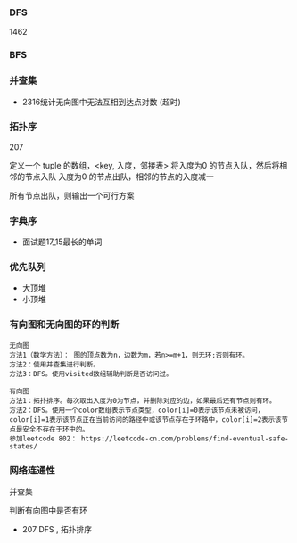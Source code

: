 ### DFS
1462

### BFS

### 并查集
+ 2316统计无向图中无法互相到达点对数 (超时)


### 拓扑序
207

定义一个 tuple 的数组，<key, 入度，邻接表>
将入度为0 的节点入队，然后将相邻的节点入队
入度为0 的节点出队，相邻的节点的入度减一

所有节点出队，则输出一个可行方案



### 字典序
+ 面试题17_15最长的单词

### 优先队列
+ 大顶堆
+ 小顶堆











### 有向图和无向图的环的判断
```
无向图
方法1（数学方法）： 图的顶点数为n，边数为m，若n>=m+1，则无环;否则有环。
方法2：使用并查集进行判断。
方法3：DFS。使用visited数组辅助判断是否访问过。

有向图
方法1：拓扑排序。每次取出入度为0为节点，并删除对应的边，如果最后还有节点则有环。
方法2：DFS。使用一个color数组表示节点类型，color[i]=0表示该节点未被访问，color[i]=1表示该节点正在当前访问的路径中或该节点存在于环路中，color[i]=2表示该节点是安全不存在于环中的。
参加leetcode 802： https://leetcode-cn.com/problems/find-eventual-safe-states/

```
### 网络连通性
并查集

 判断有向图中是否有环
 + 207 DFS , 拓扑排序